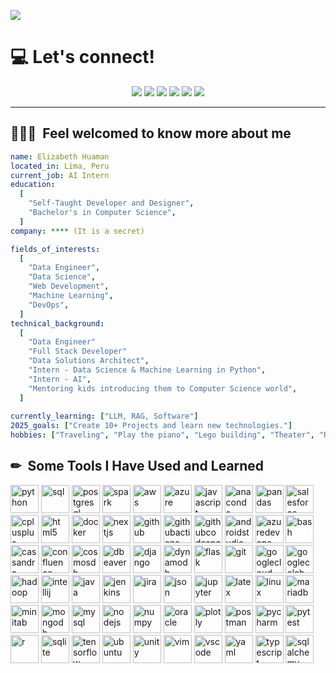 <p align="left">
  <img src="https://capsule-render.vercel.app/api?type=waving&height=155&text=Making%20sense%20through%20data%20and%20code.%20&fontSize=30&fontAlign=65&fontAlignY=40&color=gradient&customColorList=14"/>
</p>

<h1 align="left">
  💻 Let's connect!
</h1>

<p align="center">
  <a href="https://www.linkedin.com/in/elizabeth-huaman-santillan/"><img src="https://img.shields.io/badge/LinkedIn-0077B5?style=for-the-badge&logo=linkedin&logoColor=white" /></a>
  <a href="https://x.com/databyliz"><img src="https://img.shields.io/badge/X-000000?style=for-the-badge&logo=x&logoColor=white" /></a>
  <a href="https://medium.com/@elizabeth.huaman/"><img src="https://img.shields.io/badge/Medium-12100E?style=for-the-badge&logo=medium&logoColor=white" /></a>
  <a href="https://www.kaggle.com/elizabethhuaman"><img src="https://img.shields.io/badge/Kaggle-20BEFF?style=for-the-badge&logo=Kaggle&logoColor=white" /></a>
  <a href="https://www.hackerrank.com/profile/elizabeth_huaman"><img src="https://img.shields.io/badge/-Hackerrank-2EC866?style=for-the-badge&logo=HackerRank&logoColor=white" /></a>
  <a href="https://replit.com/@LizHs"><img src="https://img.shields.io/badge/replit-667881?style=for-the-badge&logo=replit&logoColor=white" /></a>

</p>

---

<h2> 👨🏻‍💻 &nbsp;Feel welcomed to know more about me</h2>

```yaml
name: Elizabeth Huaman
located_in: Lima, Peru
current_job: AI Intern
education:
  [
    "Self-Taught Developer and Designer",
    "Bachelor's in Computer Science",
  ]
company: **** (It is a secret)

fields_of_interests:
  [
    "Data Engineer",
    "Data Science",
    "Web Development",
    "Machine Learning",
    "DevOps",
  ]
technical_background:
  [
    "Data Engineer"
    "Full Stack Developer"
    "Data Solutions Architect",
    "Intern - Data Science & Machine Learning in Python",
    "Intern - AI",
    "Mentoring kids introducing them to Computer Science world",
  ]
  
currently_learning: ["LLM, RAG, Software"]
2025_goals: ["Create 10+ Projects and learn new technologies."]
hobbies: ["Traveling", "Play the piano", "Lego building", "Theater", "Reading"]
```
<h2> ✏ &nbsp;Some Tools I Have Used and Learned</h2>

<p align="left">

<img src="https://cdn.jsdelivr.net/gh/devicons/devicon@latest/icons/python/python-original-wordmark.svg" alt="python" width="45" height="45"/>
<img src="https://cdn.jsdelivr.net/gh/devicons/devicon@latest/icons/azuresqldatabase/azuresqldatabase-original.svg" alt="sql" width="45" height="45"/>
<img src="https://cdn.jsdelivr.net/gh/devicons/devicon@latest/icons/postgresql/postgresql-original-wordmark.svg" alt="postgresql" width="45" height="45"/>
<img src="https://cdn.jsdelivr.net/gh/devicons/devicon@latest/icons/apachespark/apachespark-original-wordmark.svg" alt="spark" width="45" height="45"/>
<img src="https://cdn.jsdelivr.net/gh/devicons/devicon@latest/icons/amazonwebservices/amazonwebservices-original-wordmark.svg" alt="aws" width="45" height="45"/>
<img src="https://cdn.jsdelivr.net/gh/devicons/devicon@latest/icons/azure/azure-original-wordmark.svg" alt="azure" width="45" height="45"/>
<img src="https://cdn.jsdelivr.net/gh/devicons/devicon@latest/icons/javascript/javascript-original.svg" alt="javascript" width="45" height="45"/>
<img src="https://cdn.jsdelivr.net/gh/devicons/devicon@latest/icons/anaconda/anaconda-original-wordmark.svg" alt="anaconda" width="45" height="45"/>
<img src="https://cdn.jsdelivr.net/gh/devicons/devicon@latest/icons/pandas/pandas-original-wordmark.svg" alt="pandas" width="45" height="45"/>
<img src="https://cdn.jsdelivr.net/gh/devicons/devicon@latest/icons/salesforce/salesforce-original.svg" alt="salesforce" width="45" height="45"/>
<img src="https://cdn.jsdelivr.net/gh/devicons/devicon@latest/icons/cplusplus/cplusplus-plain.svg" alt="cplusplus" width="45" height="45"/>
<img src="https://cdn.jsdelivr.net/gh/devicons/devicon@latest/icons/html5/html5-original-wordmark.svg" alt="html5" width="45" height="45"/>
<img src="https://cdn.jsdelivr.net/gh/devicons/devicon@latest/icons/docker/docker-original-wordmark.svg" alt="docker" width="45" height="45"/>
<img src="https://cdn.jsdelivr.net/gh/devicons/devicon@latest/icons/nextjs/nextjs-original-wordmark.svg" alt="nextjs" width="45" height="45"/>
<img src="https://cdn.jsdelivr.net/gh/devicons/devicon@latest/icons/github/github-original-wordmark.svg" alt="github" width="45" height="45"/>
<img src="https://cdn.jsdelivr.net/gh/devicons/devicon@latest/icons/githubactions/githubactions-original-wordmark.svg" alt="githubactions" width="45" height="45"/>
<img src="https://cdn.jsdelivr.net/gh/devicons/devicon@latest/icons/githubcodespaces/githubcodespaces-plain.svg" alt="githubcodespaces" width="45" height="45"/>


<img src="https://cdn.jsdelivr.net/gh/devicons/devicon@latest/icons/androidstudio/androidstudio-original.svg" alt="androidstudio" width="45" height="45"/>
<img src="https://cdn.jsdelivr.net/gh/devicons/devicon@latest/icons/azuredevops/azuredevops-original.svg" alt="azuredevops" width="45" height="45"/>
<img src="https://cdn.jsdelivr.net/gh/devicons/devicon@latest/icons/bash/bash-original.svg" alt="bash" width="45" height="45"/>

<img src="https://cdn.jsdelivr.net/gh/devicons/devicon@latest/icons/cassandra/cassandra-original-wordmark.svg" alt="cassandra" width="45" height="45"/>
<img src="https://cdn.jsdelivr.net/gh/devicons/devicon@latest/icons/confluence/confluence-original-wordmark.svg" alt="confluence" width="45" height="45"/>
<img src="https://cdn.jsdelivr.net/gh/devicons/devicon@latest/icons/cosmosdb/cosmosdb-original-wordmark.svg" alt="cosmosdb" width="45" height="45"/>
<img src="https://cdn.jsdelivr.net/gh/devicons/devicon@latest/icons/dbeaver/dbeaver-original.svg" alt="dbeaver" width="45" height="45"/>
<img src="https://cdn.jsdelivr.net/gh/devicons/devicon@latest/icons/django/django-plain-wordmark.svg" alt="django" width="45" height="45"/>
<img src="https://cdn.jsdelivr.net/gh/devicons/devicon@latest/icons/dynamodb/dynamodb-original.svg" alt="dynamodb" width="45" height="45"/>
<img src="https://cdn.jsdelivr.net/gh/devicons/devicon@latest/icons/flask/flask-original-wordmark.svg" alt="flask" width="45" height="45"/>

<img src="https://cdn.jsdelivr.net/gh/devicons/devicon@latest/icons/git/git-original-wordmark.svg" alt="git" width="45" height="45"/>
<img src="https://cdn.jsdelivr.net/gh/devicons/devicon@latest/icons/googlecloud/googlecloud-original-wordmark.svg" alt="googlecloud" width="45" height="45"/>
<img src="https://cdn.jsdelivr.net/gh/devicons/devicon@latest/icons/googlecolab/googlecolab-plain.svg" alt="googlecolab" width="45" height="45"/>
<img src="https://cdn.jsdelivr.net/gh/devicons/devicon@latest/icons/hadoop/hadoop-original-wordmark.svg" alt="hadoop" width="45" height="45"/>
<img src="https://cdn.jsdelivr.net/gh/devicons/devicon@latest/icons/intellij/intellij-original.svg" alt="intellij" width="45" height="45"/>
<img src="https://cdn.jsdelivr.net/gh/devicons/devicon@latest/icons/java/java-original-wordmark.svg" alt="java" width="45" height="45"/>
<img src="https://cdn.jsdelivr.net/gh/devicons/devicon@latest/icons/jenkins/jenkins-original.svg" alt="jenkins" width="45" height="45"/>

<img src="https://cdn.jsdelivr.net/gh/devicons/devicon@latest/icons/jira/jira-original-wordmark.svg" alt="jira" width="45" height="45"/>
<img src="https://cdn.jsdelivr.net/gh/devicons/devicon@latest/icons/json/json-plain.svg" alt="json" width="45" height="45"/>
<img src="https://cdn.jsdelivr.net/gh/devicons/devicon@latest/icons/jupyter/jupyter-original-wordmark.svg" alt="jupyter" width="45" height="45"/>
<img src="https://cdn.jsdelivr.net/gh/devicons/devicon@latest/icons/latex/latex-original.svg" alt="latex" width="45" height="45"/>
<img src="https://cdn.jsdelivr.net/gh/devicons/devicon@latest/icons/linux/linux-original.svg" alt="linux" width="45" height="45"/>

<img src="https://cdn.jsdelivr.net/gh/devicons/devicon@latest/icons/mariadb/mariadb-original-wordmark.svg" alt="mariadb" width="45" height="45"/>
<img src="https://cdn.jsdelivr.net/gh/devicons/devicon@latest/icons/minitab/minitab-plain.svg" alt="minitab" width="45" height="45"/>
<img src="https://cdn.jsdelivr.net/gh/devicons/devicon@latest/icons/mongodb/mongodb-original-wordmark.svg" alt="mongodb" width="45" height="45"/>
<img src="https://cdn.jsdelivr.net/gh/devicons/devicon@latest/icons/mysql/mysql-original-wordmark.svg" alt="mysql" width="45" height="45"/>
<img src="https://cdn.jsdelivr.net/gh/devicons/devicon@latest/icons/nodejs/nodejs-original-wordmark.svg" alt="nodejs" width="45" height="45"/>
<img src="https://cdn.jsdelivr.net/gh/devicons/devicon@latest/icons/numpy/numpy-original-wordmark.svg" alt="numpy" width="45" height="45"/>


<img src="https://cdn.jsdelivr.net/gh/devicons/devicon@latest/icons/oracle/oracle-original.svg" alt="oracle" width="45" height="45"/>
<img src="https://cdn.jsdelivr.net/gh/devicons/devicon@latest/icons/plotly/plotly-original-wordmark.svg" alt="plotly" width="45" height="45"/>
<img src="https://cdn.jsdelivr.net/gh/devicons/devicon@latest/icons/postman/postman-original.svg" alt="postman" width="45" height="45"/>
<img src="https://cdn.jsdelivr.net/gh/devicons/devicon@latest/icons/pycharm/pycharm-original.svg" alt="pycharm" width="45" height="45"/>
<img src="https://cdn.jsdelivr.net/gh/devicons/devicon@latest/icons/pytest/pytest-original-wordmark.svg" alt="pytest" width="45" height="45"/>
<img src="https://cdn.jsdelivr.net/gh/devicons/devicon@latest/icons/r/r-original.svg" alt="r" width="45" height="45"/>
<img src="https://cdn.jsdelivr.net/gh/devicons/devicon@latest/icons/sqlite/sqlite-original-wordmark.svg" alt="sqlite" width="45" height="45"/>

<img src="https://cdn.jsdelivr.net/gh/devicons/devicon@latest/icons/tensorflow/tensorflow-original-wordmark.svg" alt="tensorflow" width="45" height="45"/>
<img src="https://cdn.jsdelivr.net/gh/devicons/devicon@latest/icons/ubuntu/ubuntu-original-wordmark.svg" alt="ubuntu" width="45" height="45"/>
<img src="https://cdn.jsdelivr.net/gh/devicons/devicon@latest/icons/unity/unity-original-wordmark.svg" alt="unity" width="45" height="45"/>
<img src="https://cdn.jsdelivr.net/gh/devicons/devicon@latest/icons/vim/vim-original.svg" alt="vim" width="45" height="45"/>
<img src="https://cdn.jsdelivr.net/gh/devicons/devicon@latest/icons/vscode/vscode-original-wordmark.svg" alt="vscode" width="45" height="45"/>
<img src="https://cdn.jsdelivr.net/gh/devicons/devicon@latest/icons/yaml/yaml-plain.svg" alt="yaml" width="45" height="45"/>
<img src="https://cdn.jsdelivr.net/gh/devicons/devicon@latest/icons/typescript/typescript-original.svg" alt="typescript" width="45" height="45"/>
<img src="https://cdn.jsdelivr.net/gh/devicons/devicon@latest/icons/sqlalchemy/sqlalchemy-original-wordmark.svg" alt="sqlalchemy" width="45" height="45"/>

